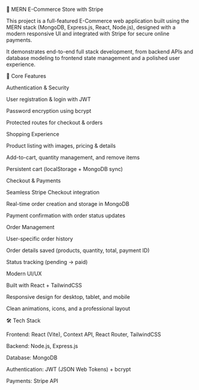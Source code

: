 🛒 MERN E-Commerce Store with Stripe

This project is a full-featured E-Commerce web application built using the MERN stack (MongoDB, Express.js, React, Node.js), designed with a modern responsive UI and integrated with Stripe for secure online payments.

It demonstrates end-to-end full stack development, from backend APIs and database modeling to frontend state management and a polished user experience.

🔑 Core Features

Authentication & Security

User registration & login with JWT

Password encryption using bcrypt

Protected routes for checkout & orders

Shopping Experience

Product listing with images, pricing & details

Add-to-cart, quantity management, and remove items

Persistent cart (localStorage + MongoDB sync)

Checkout & Payments

Seamless Stripe Checkout integration

Real-time order creation and storage in MongoDB

Payment confirmation with order status updates

Order Management

User-specific order history

Order details saved (products, quantity, total, payment ID)

Status tracking (pending → paid)

Modern UI/UX

Built with React + TailwindCSS

Responsive design for desktop, tablet, and mobile

Clean animations, icons, and a professional layout

🛠 Tech Stack

Frontend: React (Vite), Context API, React Router, TailwindCSS

Backend: Node.js, Express.js

Database: MongoDB 

Authentication: JWT (JSON Web Tokens) + bcrypt

Payments: Stripe API
